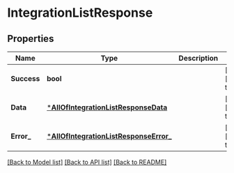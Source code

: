 # IntegrationListResponse

## Properties
Name | Type | Description | Notes
------------ | ------------- | ------------- | -------------
**Success** | **bool** |  | [optional] [default to null]
**Data** | [***AllOfIntegrationListResponseData**](AllOfIntegrationListResponseData.md) |  | [optional] [default to null]
**Error_** | [***AllOfIntegrationListResponseError_**](AllOfIntegrationListResponseError_.md) |  | [optional] [default to null]

[[Back to Model list]](../README.md#documentation-for-models) [[Back to API list]](../README.md#documentation-for-api-endpoints) [[Back to README]](../README.md)


